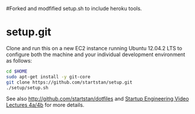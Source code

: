 #Forked and modfified setup.sh to include heroku tools.

setup.git
=========
Clone and run this on a new EC2 instance running Ubuntu 12.04.2 LTS to
configure both the machine and your individual development environment as
follows:

```sh
cd $HOME
sudo apt-get install -y git-core
git clone https://github.com/startstan/setup.git
./setup/setup.sh   
```

See also http://github.com/startstan/dotfiles and
[Startup Engineering Video Lectures 4a/4b](https://class.coursera.org/startup-001/lecture/index)
for more details.





